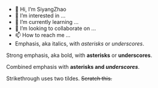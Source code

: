- 👋 Hi, I’m SiyangZhao
- 👀 I’m interested in ...
- 🌱 I’m currently learning ...
- 💞️ I’m looking to collaborate on ...
- 📫 How to reach me ...
- Emphasis, aka italics, with *asterisks* or _underscores_.

Strong emphasis, aka bold, with **asterisks** or __underscores__.

Combined emphasis with **asterisks and _underscores_**.

Strikethrough uses two tildes. ~~Scratch this.~~

<!---
SiyangZ/SiyangZ is a ✨ special ✨ repository because its `README.md` (this file) appears on your GitHub profile.
You can click the Preview link to take a look at your changes.
--->
